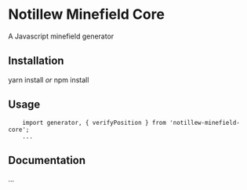 # Notillew Minefield Core
A Javascript minefield generator 

## Installation
yarn install
*or*
npm install


## Usage
```
    import generator, { verifyPosition } from 'notillew-minefield-core';
    ...
```

## Documentation
...

